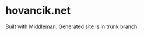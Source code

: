 hovancik.net
============

Built with [Middleman](https://middlemanapp.com/). Generated site is in trunk branch.

